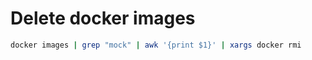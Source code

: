 
# Delete docker images

```bash
docker images | grep "mock" | awk '{print $1}' | xargs docker rmi
```